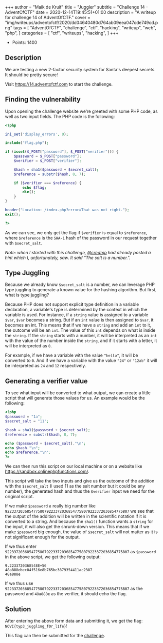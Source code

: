 +++
author = "Maik de Kruif"
title = "Juggler"
subtitle = "Challenge 14 - AdventOfCTF"
date = 2020-12-14T19:45:51+01:00
description = "A writeup for challenge 14 of AdventOfCTF."
cover = "img/writeups/adventofctf/2020/dd04640480d764ab09eea047cde749cd.png"
tags = [
    "AdventOfCTF",
    "challenge",
    "ctf",
    "hacking",
    "writeup",
    "web",
    "php",
]
categories = [
    "ctf",
    "writeups",
    "hacking",
]
+++

- Points: 1400

## Description

We are testing a new 2-factor security system for Santa's deepest secrets. It should be pretty secure!

Visit <https://14.adventofctf.com> to start the challenge.

## Finding the vulnerability

Upon opening the challenge website we're greeted with some PHP code, as well as two input fields. The PHP code is the following:

```php
<?php

ini_set('display_errors', 0);

include("flag.php");

if (isset($_POST["password"], $_POST["verifier"])) {
    $password = $_POST["password"];
    $verifier = $_POST["verifier"];

    $hash = sha1($password + $secret_salt);
    $reference = substr($hash, 0, 7);

    if ($verifier === $reference) {
        echo $flag;
        die();
    }
}

header("Location: /index.php?error=That was not right.");
exit();

?>
```

As we can see, we only get the flag if `$verifier` is equal to `$reference`, where `$reference` is the `SHA-1` hash of the password in our request together with `$secret_salt`.

_Note: when I started with this challenge, [@credmp](https://twitter.com/credmp) had already posted a hint which I, unfortunately, saw. It said "The salt is a number."._

## Type Juggling

Because we already know `$secret_salt` is a number, we can leverage PHP type juggling to generate a known value for the hashing algorithm. But first, what is type juggling?

Because PHP does not support explicit type definition in a variable declaration, a variable's type is determined by the context in which the variable is used. For instance, if a `string` value is assigned to a variable `$var`, `$var` becomes a string. But if an `int` value is then assigned to `$var`, it becomes an int. This means that if we have a `string` and add an `int` to it, the outcome will be an `int`. The value of this `int` depends on what is inside the `string`. If the `string` starts with a number, it will be interpreted as an `int` with the value of the number inside the `string`, and if it starts with a letter, it will be interpreted as `0`.

For example, if we have a variable with the value `"hello"`, it will be converted to `0`. And if we have a variable with the value `"24"` or `"12ab"` it will be interpreted as `24` and `12` respectively.

## Generating a verifier value

To see what input will be converted to what output, we can create a little script that will generate those values for us. An example would be the following:

```php
<?php
$password = "1a";
$secret_salt = "11";

$hash = sha1($password + $secret_salt);
$reference = substr($hash, 0, 7);

echo ($password + $secret_salt)."\n";
echo $hash."\n";
echo $reference."\n";
?>
```

We can then run this script on our local machine or on a website like <https://sandbox.onlinephpfunctions.com/>.

This script will take the two inputs and give us the outcome of the addition with the `$secret_salt` (I used 11 as the salt number but it could be any number), the generated hash and thus the `$verifier` input we need for the original script.

If we make `$password` a really big number like `922337203685477580792233720368547758079223372036854775807` we see that the output of the addition will be written in the scientific notation if it is converted to a string. And because the `sha1()` function wants a `string` for the input, it will also get the shrunk-down version. This means that if we make `$password` big enough, the value of `$secret_salt` will not matter as it is not significant enough for the output.

If we thus enter `922337203685477580792233720368547758079223372036854775807` as `$password` in the above script, we get the following output:

```text
9.2233720368548E+56
48a888ebec04f516e8b765bc3879354411ac2387
48a888e
```

If we thus use `922337203685477580792233720368547758079223372036854775807` as the password and `48a888e` as the verifier, it should echo the flag.

## Solution

After entering the above form data and submitting it, we get the flag: `NOVI{typ3_juggl1ng_f0r_l1fe}`!

This flag can then be submitted for the [challenge](https://ctfd.adventofctf.com/challenges#14-15).
